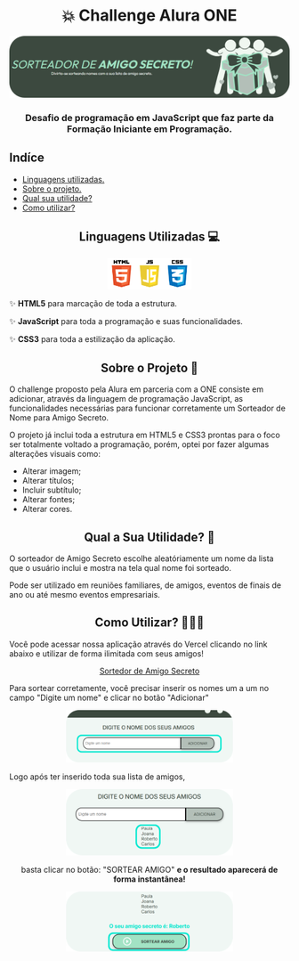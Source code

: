  # <center><strong>💥 Challenge Alura ONE </strong></center>
![AmigoSecreto](./assets/challengelogo.png)
### <center>Desafio de programação em JavaScript que faz parte da Formação Iniciante em Programação. </center>

## <strong>Indíce</strong>
- <a href="#-linguagens-utilizadas"> Linguagens utilizadas. </a>
- <a href="#-sobre-o-projeto"> Sobre o projeto. </a>
- <a href="#-qual-a-sua-utilidade"> Qual sua utilidade? </a>
- <a href="#-como-utilizar"> Como utilizar? </a>

## <center> <strong> Linguagens Utilizadas 💻</strong> </center>
 <center> <img style="width:150px" src="./assets/linguagens.png" alt="Linguagens Utilizadas: HTML, JS, CSS." "/> </center>

✨ <strong>HTML5</strong> para marcação de toda a estrutura.

✨ <strong>JavaScript</strong> para toda a programação e suas funcionalidades.

✨ <strong>CSS3</strong> para toda a estilização da aplicação.

## <center> <strong> Sobre o Projeto 📑 </strong> </center>
<p>O challenge proposto pela Alura em parceria com a ONE consiste em adicionar, através da linguagem de programação JavaScript, as funcionalidades necessárias para funcionar corretamente um Sorteador de Nome para Amigo Secreto. </p>
<p> O projeto já inclui toda a estrutura em HTML5 e CSS3 prontas para o foco ser totalmente voltado a programação, porém, optei por fazer algumas alterações visuais como: </p>
<ul> 
<li>Alterar imagem;</li>
<li>Alterar títulos; </li>
<li>Incluir subtítulo; </li>
<li>Alterar fontes;</li>
<li>Alterar cores.</li>
</ul>


## <center> <strong> Qual a Sua Utilidade? 🧐 </strong> </center>
<p> O sorteador de Amigo Secreto escolhe aleatóriamente um nome da lista que o usuário inclui e mostra na tela qual nome foi sorteado. </p>
<p> Pode ser utilizado em reuniões familiares, de amigos, eventos de finais de ano ou até mesmo eventos empresariais. </p> 

## <center> <strong> Como Utilizar? 🤷🏽‍♀️</strong> </center>
<p>Você pode acessar nossa aplicação através do Vercel clicando no link abaixo e utilizar de forma ilimitada com seus amigos!</p>

<center>

 [Sortedor de Amigo Secreto](https://challengealura-amigosecreto.vercel.app/)

 </center>

<p> Para sortear corretamente, você precisar inserir os nomes um a um no campo "Digite um nome" e clicar no botão "Adicionar"</p>
<center> <img style="width:300px" src="./assets/passo1.png" alt="Passo 1"/> </center>
<p>Logo após ter inserido toda sua lista de amigos,</p>
<center> <img style="width:300px" src="./assets/passo2.png" alt="Passo 2"/> </center>
<p><center> basta clicar no botão: "SORTEAR AMIGO" <strong>e o resultado aparecerá de forma instantânea!</strong</center></p>
<center> <img style="width:300px" src="./assets/passo3.png" alt="Passo 3"/> </center>
